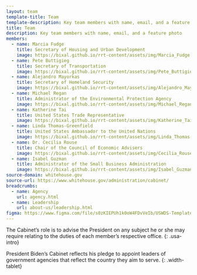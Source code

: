 ```yaml
---
layout: team
template-title: Team
template-description: Key team members with name, email, and a feature photo
title: Team
description: Key team members with name, email, and a feature photo
members:
  - name: Marcia Fudge
    title: Secretary of Housing and Urban Development
    image: https://bixal.github.io/rrt-content/assets/img/Marcia_Fudge.jpeg
  - name: Pete Buttigieg
    title: Secretary of Transportation
    image: https://bixal.github.io/rrt-content/assets/img/Pete_Buttigieg.jpeg
  - name: Alejandro Mayorkas
    title: Secretary of Homeland Security
    image: https://bixal.github.io/rrt-content/assets/img/Alejandro_Mayorkas.jpeg
  - name: Michael Regan
    title: Administrator of the Environmental Protection Agency
    image: https://bixal.github.io/rrt-content/assets/img/Michael_Regan.jpeg
  - name: Katherine Tai
    title: United States Trade Representative
    image: https://bixal.github.io/rrt-content/assets/img/Katherine_Tai.jpeg
  - name: Linda Thomas-Greenfield
    title: United States Ambassador to the United Nations
    image: https://bixal.github.io/rrt-content/assets/img/Linda_Thomas-Greenfield.jpeg
  - name: Dr. Cecilia Rouse
    title: Chair of the Council of Economic Advisers
    image: https://bixal.github.io/rrt-content/assets/img/Cecilia_Rouse.jpeg
  - name: Isabel Guzman
    title: Administrator of the Small Business Administration
    image: https://bixal.github.io/rrt-content/assets/img/Isabel_Guzman.jpeg
source-domain: whitehouse.gov
source-url: https://www.whitehouse.gov/administration/cabinet/
breadcrumbs:
  - name: Agency
    url: agency.html
  - name: Leadership
    url: about-us/leadership.html
figma: https://www.figma.com/file/s0zKIEPUh1k0oW4FDvVeIb/USWDS-Templates-Truss-Lib-v2.10.0?node-id=642%3A2371
---
```


The Cabinet’s role is to advise the President on any subject he or she may require relating to the duties of each member’s respective office.
{: .usa-intro}

President Biden’s Cabinet reflects his pledge to appoint leaders of government agencies that reflect the country they aim to serve.
{: .width-tablet}